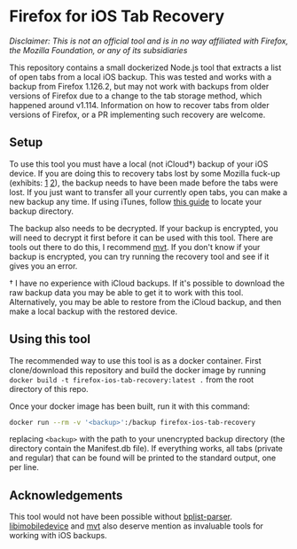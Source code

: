 # Firefox for iOS Tab Recovery

*Disclaimer: This is not an official tool and is in no way affiliated with Firefox, the Mozilla Foundation, or any of its subsidiaries*

This repository contains a small dockerized Node.js tool that extracts a list of open tabs from a local iOS backup. This was tested and works with a backup from Firefox 1.126.2, but may not work with backups from older versions of Firefox due to a change to the tab storage method, which happened around v1.114. Information on how to recover tabs from older versions of Firefox, or a PR implementing such recovery are welcome.

## Setup

To use this tool you must have a local (not iCloud†) backup of your iOS device. If you are doing this to recovery tabs lost by some Mozilla fuck-up (exhibits: [1](https://github.com/mozilla-mobile/firefox-ios/issues/15989) [2](https://github.com/mozilla-mobile/firefox-ios/issues/20073)), the backup needs to have been made before the tabs were lost. If you just want to transfer all your currently open tabs, you can make a new backup any time. If using iTunes, follow [this guide](https://support.apple.com/en-gb/HT204215) to locate your backup directory.

The backup also needs to be decrypted. If your backup is encrypted, you will need to decrypt it first before it can be used with this tool. There are tools out there to do this, I recommend [mvt](https://docs.mvt.re/en/stable/ios/backup/check/#decrypting-a-backup). If you don't know if your backup is encrypted, you can try running the recovery tool and see if it gives you an error.

† I have no experience with iCloud backups. If it's possible to download the raw backup data you may be able to get it to work with this tool. Alternatively, you may be able to restore from the iCloud backup, and then make a local backup with the restored device.

## Using this tool

The recommended way to use this tool is as a docker container. First clone/download this repository and build the docker image by running `docker build -t firefox-ios-tab-recovery:latest .` from the root directory of this repo.

Once your docker image has been built, run it with this command:
```bash
docker run --rm -v '<backup>':/backup firefox-ios-tab-recovery
```
replacing `<backup>` with the path to your unencrypted backup directory (the directory contain the Manifest.db file). If everything works, all tabs (private and regular) that can be found will be printed to the standard output, one per line.

## Acknowledgements

This tool would not have been possible without [bplist-parser](https://github.com/nearinfinity/node-bplist-parser). [libimobiledevice](https://libimobiledevice.org/) and [mvt](https://docs.mvt.re/en/stable/) also deserve mention as invaluable tools for working with iOS backups.
